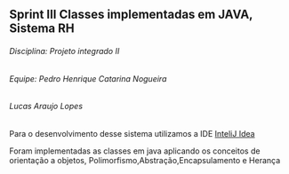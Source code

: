 <h2>Sprint III  Classes implementadas em JAVA, Sistema RH</h2>
<h6>Disciplina: Projeto integrado II</h6> 
<h6> Equipe: Pedro Henrique Catarina Nogueira</h6>
<h6> Lucas Araujo Lopes</h6>


<p>Para o desenvolvimento desse sistema utilizamos a IDE <a href="https://www.jetbrains.com/idea/" >InteliJ Idea</a> </p>
<p>Foram implementadas as classes em java aplicando os conceitos de orientação a objetos, Polimorfismo,Abstração,Encapsulamento e Herança</p>
